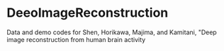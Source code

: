 # DeeoImageReconstruction
Data and demo codes for Shen, Horikawa, Majima, and Kamitani, "Deep image reconstruction from human brain activity
